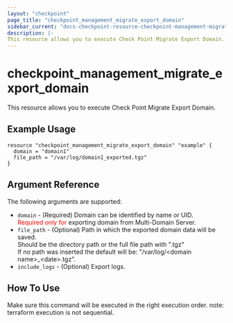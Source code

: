 ```yaml
---
layout: "checkpoint"
page_title: "checkpoint_management_migrate_export_domain"
sidebar_current: "docs-checkpoint-resource-checkpoint-management-migrate-export-domain"
description: |-
This resource allows you to execute Check Point Migrate Export Domain.
---
```


# checkpoint_management_migrate_export_domain

This resource allows you to execute Check Point Migrate Export Domain.

## Example Usage


```hcl
resource "checkpoint_management_migrate_export_domain" "example" {
  domain = "domain1"
  file_path = "/var/log/domain1_exported.tgz"
}
```

## Argument Reference

The following arguments are supported:

* `domain` - (Required) Domain can be identified by name or UID.<br><font color="red">Required only for</font> exporting domain from Multi-Domain Server. 
* `file_path` - (Optional) Path in which the exported domain data will be saved. <br>Should be the directory path or the full file path with ".tgz" <br>If no path was inserted the default will be: "/var/log/&lt;domain name&gt;_&lt;date&gt;.tgz". 
* `include_logs` - (Optional) Export logs. 


## How To Use
Make sure this command will be executed in the right execution order. 
note: terraform execution is not sequential.  

